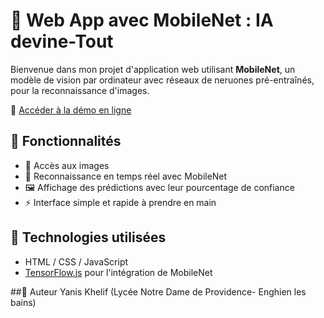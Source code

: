 # 📱 Web App avec MobileNet : IA devine-Tout

Bienvenue dans mon projet d'application web utilisant **MobileNet**, un modèle de vision par ordinateur avec réseaux de neruones pré-entraînés, pour la reconnaissance d'images.

🔗 [Accéder à la démo en ligne](https://yanisk67.github.io/)

## 🚀 Fonctionnalités

- 📸 Accès aux images
- 🧠 Reconnaissance en temps réel avec MobileNet
- 🖼️ Affichage des prédictions avec leur pourcentage de confiance
- ⚡ Interface simple et rapide à prendre en main

## 🧰 Technologies utilisées

- HTML / CSS / JavaScript
- [TensorFlow.js](https://www.tensorflow.org/js) pour l'intégration de MobileNet

##👤 Auteur
Yanis Khelif (Lycée Notre Dame de Providence- Enghien les bains)
